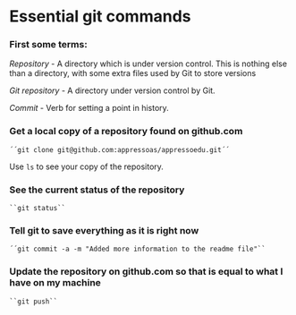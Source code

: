 # Essential git commands

### First some terms: 

*Repository* - A directory which is under version control. This is nothing else than a directory, with some extra files used by Git to store versions

*Git repository* - A directory under version control by Git.

*Commit* - Verb for setting a point in history.

### Get a local copy of a repository found on github.com

    ´´git clone git@github.com:appressoas/appressoedu.git´´

Use ``ls`` to see your copy of the repository.

### See the current status of the repository

    ``git status``

### Tell git to save everything as it is right now

    ´´git commit -a -m "Added more information to the readme file"``

### Update the repository on github.com so that is equal to what I have on my machine

    ``git push``

